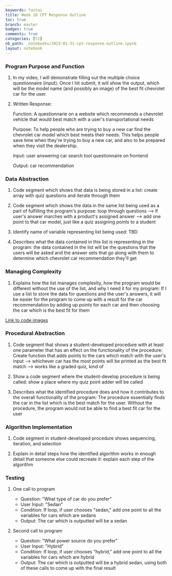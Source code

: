 ```yaml
---
keywords: fastai
title: Week 20 CPT Response Outline
toc: true
branch: master
badges: true
comments: true
categories: [t2]
nb_path: _notebooks/2023-01-31-cpt-response-outline.ipynb
layout: notebook
---
```


<!--
#################################################
### THIS FILE WAS AUTOGENERATED! DO NOT EDIT! ###
#################################################
# file to edit: _notebooks/2023-01-31-cpt-response-outline.ipynb
-->

<div class="container" id="notebook-container">
        
<div class="cell border-box-sizing text_cell rendered"><div class="inner_cell">
<div class="text_cell_render border-box-sizing rendered_html">
<h3 id="Program-Purpose-and-Function">Program Purpose and Function<a class="anchor-link" href="#Program-Purpose-and-Function"> </a></h3><ol>
<li><p>In my video, I will demonstrate filling out the multiple choice questionnaire (input). Once I hit submit, it will show the output, which will be the model name (and possibly an image) of the best fit chevrolet car for the user.</p>
</li>
<li><p>Written Response:</p>
<p>Function: A questionnarie on a website which recommends a chevrolet vehicle that would best match with a user's transportational needs</p>
<p>Purpose: To help people who are trying to buy a new car find the chevrolet car model which best meets their needs. This helps people save time when they're trying to buy a new car, and also to be prepared when they visit the dealership.</p>
<p>Input: user answering car search tool questionnaire on frontend</p>
<p>Output: car recommendation</p>
</li>
</ol>
<h3 id="Data-Abstraction">Data Abstraction<a class="anchor-link" href="#Data-Abstraction"> </a></h3><ol>
<li><p>Code segment which shows that data is being stored in a list: create array with quiz questions and iterate through them</p>
</li>
<li><p>Code segment which shows the data in the same list being used as a part of fulfilling the program's purpose: loop through questions --&gt; if user's answer marches with a product's assigned answer --&gt; add one point to that car model, just like a quiz assigning points to a student</p>
</li>
<li><p>Identify name of variable representing list being used: TBD</p>
</li>
<li><p>Describes what the data contained in this list is representing in the program: the data contained in the list will be the questions that the users will be asked and the answer sets that go along with them to determine which chevrolet car recommendation they'll get</p>
</li>
</ol>
<h3 id="Managing-Complexity">Managing Complexity<a class="anchor-link" href="#Managing-Complexity"> </a></h3><ol>
<li>Explains how the list manages complexity, how the program would be different without the use of the list, and why I need it for my program: If I use a list to store the data for questions and the user's answers, it will be easier for the program to come up with a result for the car recommendation by adding up points for each car and then choosing the car which is the best fit for them</li>
</ol>
<p><a href="https://github.com/rey444/shreya/issues/19">Link to code images</a></p>
<h3 id="Procedural-Abstraction">Procedural Abstraction<a class="anchor-link" href="#Procedural-Abstraction"> </a></h3><ol>
<li><p>Code segment that shows a student-developed procedure with at least one parameter that has an effect on the functionality of the procedure: Create function that adds points to the cars which match with the user's input --&gt; whichever car has the most points will be printed as the best fit match --&gt; works like a graded quiz, kind of</p>
</li>
<li><p>Show a code segment where the student-develop procedure is being called: show a place where my quiz point adder will be called</p>
</li>
<li><p>Describes what the identified procedure does and how it contributes to the overall functionality of the program: The procedure essentially finds the car in the list which is the best match for the user. Without the procedure, the program would not be able to find a best fit car for the user</p>
</li>
</ol>
<h3 id="Algorithm-Implementation">Algorithm Implementation<a class="anchor-link" href="#Algorithm-Implementation"> </a></h3><ol>
<li><p>Code segment in student-developed procedure shows sequencing, iteration, and selection</p>
</li>
<li><p>Explain in detail steps how the identified algorithm works in enough detail that someone else could recreate it: explain each step of the algorithm</p>
</li>
</ol>
<h3 id="Testing">Testing<a class="anchor-link" href="#Testing"> </a></h3><ol>
<li><p>One call to program</p>
<ul>
<li>Question: "What type of car do you prefer"</li>
<li>User Input: "Sedan"</li>
<li>Condition: If loop, if user chooses "sedan," add one point to all the variables for cars which are sedans</li>
<li>Output: The car which is outputted will be a sedan</li>
</ul>
</li>
<li><p>Second call to program</p>
<ul>
<li>Question: "What power source do you prefer"</li>
<li>User Input: "Hybrid"</li>
<li>Condition: If loop, if user chooses "hybrid," add one point to all the variables for cars which are hybrid</li>
<li>Output: The car which is outputted will be a hybrid sedan, using both of these calls to come up with the final result</li>
</ul>
</li>
</ol>

</div>
</div>
</div>
</div>
 

